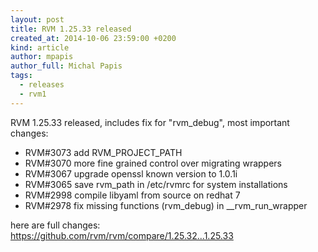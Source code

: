 ```yaml
---
layout: post
title: RVM 1.25.33 released
created_at: 2014-10-06 23:59:00 +0200
kind: article
author: mpapis
author_full: Michal Papis
tags:
  - releases
  - rvm1
---
```


RVM 1.25.33 released, includes fix for "rvm_debug",
most important changes:

<!-- more -->

- RVM#3073 add RVM_PROJECT_PATH
- RVM#3070 more fine grained control over migrating wrappers
- RVM#3067 upgrade openssl known version to 1.0.1i
- RVM#3065 save rvm_path in /etc/rvmrc for system installations
- RVM#2998 compile libyaml from source on redhat 7
- RVM#2978 fix missing functions (rvm_debug) in __rvm_run_wrapper

here are full changes:
<https://github.com/rvm/rvm/compare/1.25.32...1.25.33>
